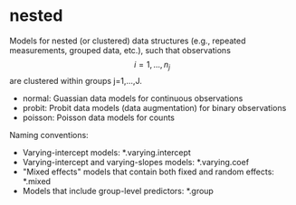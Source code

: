 # nested

Models for nested (or clustered) data structures (e.g., repeated measurements, grouped data, etc.), such that observations $$i=1,...,n_{j}$$ are clustered within groups j=1,...,J. 

- normal: Guassian data models for continuous observations
- probit: Probit data models (data augmentation) for binary observations
- poisson: Poisson data models for counts

Naming conventions:
- Varying-intercept models: *.varying.intercept
- Varying-intercept and varying-slopes models: *.varying.coef
- "Mixed effects" models that contain both fixed and random effects: *.mixed
- Models that include group-level predictors: *.group
